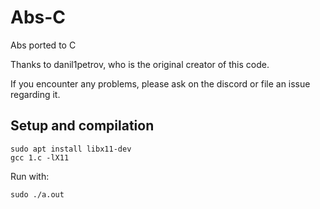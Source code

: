 # Abs-C
Abs ported to C

Thanks to danil1petrov, who is the original creator of this code.

If you encounter any problems, please ask on the discord or file an issue regarding it.

## Setup and compilation
```
sudo apt install libx11-dev
gcc 1.c -lX11
```
Run with:
```
sudo ./a.out
```
